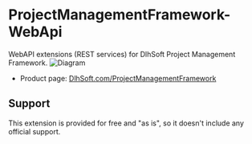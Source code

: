 # ProjectManagementFramework-WebApi
WebAPI extensions (REST services) for DlhSoft Project Management Framework.
![Diagram](http://DlhSoft.com/ProjectManagementFramework/Documentation/Diagrams/TaskManager.png)
* Product page: [DlhSoft.com/ProjectManagementFramework](http://DlhSoft.com/ProjectManagementFramework)

## Support
This extension is provided for free and "as is", so it doesn't include any official support.